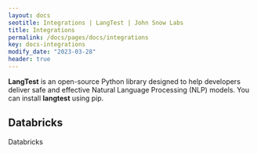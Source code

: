 ```yaml
---
layout: docs
seotitle: Integrations | LangTest | John Snow Labs
title: Integrations
permalink: /docs/pages/docs/integrations
key: docs-integrations
modify_date: "2023-03-28"
header: true
---
```


<div class="main-docs" markdown="1"><div class="h3-box" markdown="1">

**LangTest** is an open-source Python library designed to help developers deliver safe and effective Natural Language Processing (NLP) models.
You can install **langtest** using pip.

</div><div class="h3-box" markdown="1">

## Databricks

Databricks

</div></div>
